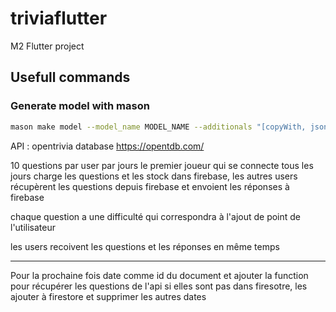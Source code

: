 # triviaflutter

M2 Flutter project

## Usefull commands

### Generate model with mason
```bash
mason make model --model_name MODEL_NAME --additionals "[copyWith, json, equatable]" --style freezed
```

API : opentrivia database https://opentdb.com/


10 questions par user par jours
le premier joueur qui se connecte tous les jours charge les questions et les stock dans firebase,
les autres users récupèrent les questions depuis firebase et envoient les réponses à firebase

chaque question a une difficulté qui correspondra à l'ajout de point de l'utilisateur

les users recoivent les questions et les réponses en même temps

---

Pour la prochaine fois
date comme id du document
et ajouter la function pour récupérer les questions de l'api si elles sont pas dans firesotre, les ajouter à firestore et supprimer les autres dates
